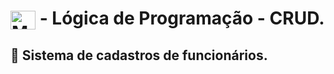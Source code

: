 # <img align="center" alt="Math-C" height="30" width="40" src="https://cdn.jsdelivr.net/gh/devicons/devicon/icons/c/c-original.svg"> - Lógica de Programação - CRUD.

## :floppy_disk: Sistema de cadastros de funcionários.

